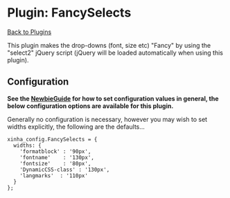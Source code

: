 # Plugin: FancySelects 

[Back to Plugins](Plugins.html)

This plugin makes the drop-downs (font, size etc) "Fancy" by using the "select2" jQuery script (jQuery will be loaded automatically when using this plugin).

## Configuration

**See the [NewbieGuide](NewbieGuide#ProvideSomeConfiguration.html) for how to set configuration values in general, the below configuration options are available for this plugin.**

Generally no configuration is necessary, however you may wish to set widths explicitly, the following are the defaults...

```
xinha_config.FancySelects = {
  widths: {
    'formatblock' : '90px',
    'fontname'    : '130px',
    'fontsize'    : '80px',
    'DynamicCSS-class' : '130px',
    'langmarks'  : '110px'
  }
};
```
